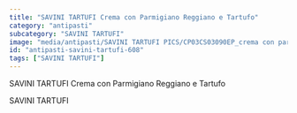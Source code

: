 ```yaml
---
title: "SAVINI TARTUFI Crema con Parmigiano Reggiano e Tartufo"
category: "antipasti"
subcategory: "SAVINI TARTUFI"
image: "media/antipasti/SAVINI TARTUFI PICS/CP03CS03090EP_crema con parmigiano reggiano e tartufo.jpg"
id: "antipasti-savini-tartufi-608"
tags: ["SAVINI TARTUFI"]
---
```


SAVINI TARTUFI Crema con Parmigiano Reggiano e Tartufo

SAVINI TARTUFI
